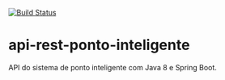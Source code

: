 [![Build Status](https://travis-ci.org/MelissaTeodoro/api-rest-spring.svg?branch=master)](https://travis-ci.org/MelissaTeodoro/api-rest-spring)
# api-rest-ponto-inteligente
API do sistema de ponto inteligente com Java 8 e Spring Boot.

